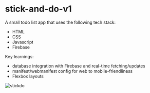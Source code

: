 # stick-and-do-v1
A small todo list app that uses the following tech stack:
- HTML
- CSS
- Javascript
- Firebase

Key learnings:

- database integration with Firebase and real-time fetching/updates
- manifest/webmanifest config for web to mobile-friendliness
- Flexbox layouts

![stickdo](https://github.com/kalidjamie21/stick-and-do-v1/assets/26650505/64b0cd36-81ad-401e-b765-fba2172d7aac)
